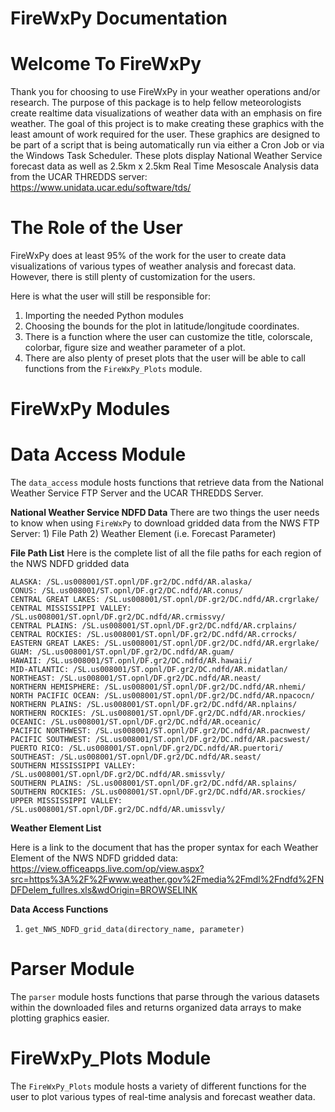 # FireWxPy Documentation

# Welcome To FireWxPy

Thank you for choosing to use FireWxPy in your weather operations and/or research. The purpose of this package is to help fellow meteorologists create realtime data visualizations of weather data with an emphasis on fire weather. The goal of this project is to make creating these graphics with the least amount of work required for the user. These graphics are designed to be part of a script that is being automatically run via either a Cron Job or via the Windows Task Scheduler. These plots display National Weather Service forecast data as well as 2.5km x 2.5km Real Time Mesoscale Analysis data from the UCAR THREDDS server: https://www.unidata.ucar.edu/software/tds/

# The Role of the User

FireWxPy does at least 95% of the work for the user to create data visualizations of various types of weather analysis and forecast data. However, there is still plenty of customization for the users. 

Here is what the user will still be responsible for:

1. Importing the needed Python modules
2. Choosing the bounds for the plot in latitude/longitude coordinates. 
3. There is a function where the user can customize the title, colorscale, colorbar, figure size and weather parameter of a plot. 
4. There are also plenty of preset plots that the user will be able to call functions from the `FireWxPy_Plots` module.

# FireWxPy Modules

# Data Access Module

The `data_access` module hosts functions that retrieve data from the National Weather Service FTP Server and the UCAR THREDDS Server. 

**National Weather Service NDFD Data**
There are two things the user needs to know when using `FireWxPy` to download gridded data from the NWS FTP Server: 1) File Path 
2) Weather Element (i.e. Forecast Parameter)

**File Path List**
Here is the complete list of all the file paths for each region of the NWS NDFD gridded data

    ALASKA: /SL.us008001/ST.opnl/DF.gr2/DC.ndfd/AR.alaska/
    CONUS: /SL.us008001/ST.opnl/DF.gr2/DC.ndfd/AR.conus/
    CENTRAL GREAT LAKES: /SL.us008001/ST.opnl/DF.gr2/DC.ndfd/AR.crgrlake/
    CENTRAL MISSISSIPPI VALLEY: /SL.us008001/ST.opnl/DF.gr2/DC.ndfd/AR.crmissvy/
    CENTRAL PLAINS: /SL.us008001/ST.opnl/DF.gr2/DC.ndfd/AR.crplains/
    CENTRAL ROCKIES: /SL.us008001/ST.opnl/DF.gr2/DC.ndfd/AR.crrocks/
    EASTERN GREAT LAKES: /SL.us008001/ST.opnl/DF.gr2/DC.ndfd/AR.ergrlake/
    GUAM: /SL.us008001/ST.opnl/DF.gr2/DC.ndfd/AR.guam/
    HAWAII: /SL.us008001/ST.opnl/DF.gr2/DC.ndfd/AR.hawaii/
    MID-ATLANTIC: /SL.us008001/ST.opnl/DF.gr2/DC.ndfd/AR.midatlan/
    NORTHEAST: /SL.us008001/ST.opnl/DF.gr2/DC.ndfd/AR.neast/
    NORTHERN HEMISPHERE: /SL.us008001/ST.opnl/DF.gr2/DC.ndfd/AR.nhemi/
    NORTH PACIFIC OCEAN: /SL.us008001/ST.opnl/DF.gr2/DC.ndfd/AR.npacocn/
    NORTHERN PLAINS: /SL.us008001/ST.opnl/DF.gr2/DC.ndfd/AR.nplains/
    NORTHERN ROCKIES: /SL.us008001/ST.opnl/DF.gr2/DC.ndfd/AR.nrockies/
    OCEANIC: /SL.us008001/ST.opnl/DF.gr2/DC.ndfd/AR.oceanic/
    PACIFIC NORTHWEST: /SL.us008001/ST.opnl/DF.gr2/DC.ndfd/AR.pacnwest/
    PACIFIC SOUTHWEST: /SL.us008001/ST.opnl/DF.gr2/DC.ndfd/AR.pacswest/
    PUERTO RICO: /SL.us008001/ST.opnl/DF.gr2/DC.ndfd/AR.puertori/
    SOUTHEAST: /SL.us008001/ST.opnl/DF.gr2/DC.ndfd/AR.seast/
    SOUTHERN MISSISSIPPI VALLEY: /SL.us008001/ST.opnl/DF.gr2/DC.ndfd/AR.smissvly/
    SOUTHERN PLAINS: /SL.us008001/ST.opnl/DF.gr2/DC.ndfd/AR.splains/
    SOUTHERN ROCKIES: /SL.us008001/ST.opnl/DF.gr2/DC.ndfd/AR.srockies/
    UPPER MISSISSIPPI VALLEY: /SL.us008001/ST.opnl/DF.gr2/DC.ndfd/AR.umissvly/
    
**Weather Element List**

Here is a link to the document that has the proper syntax for each Weather Element of the NWS NDFD gridded data: https://view.officeapps.live.com/op/view.aspx?src=https%3A%2F%2Fwww.weather.gov%2Fmedia%2Fmdl%2Fndfd%2FNDFDelem_fullres.xls&wdOrigin=BROWSELINK

**Data Access Functions**

1. `get_NWS_NDFD_grid_data(directory_name, parameter)`









# Parser Module

The `parser` module hosts functions that parse through the various datasets within the downloaded files and returns organized data arrays to make plotting graphics easier. 








# FireWxPy_Plots Module

The `FireWxPy_Plots` module hosts a variety of different functions for the user to plot various types of real-time analysis and forecast weather data. 
